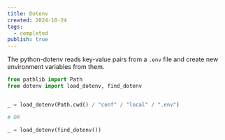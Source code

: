```yaml
---
title: Dotenv
created: 2024-10-24
tags:
  - completed
publish: true
---
```

The python-dotenv reads key-value pairs from a `.env` file and create new environment variables from them.

```python title="Usage"
from pathlib import Path
from dotenv import load_dotenv, find_dotenv


_ = load_dotenv(Path.cwd() / "conf" / "local" / ".env")

# OR

_ = load_dotenv(find_dotenv())
```
